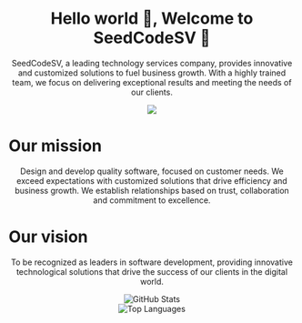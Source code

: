 <h1 align='center'> Hello world 👋, Welcome to SeedCodeSV 🍃</h1>

<p align='center'>
 SeedCodeSV, a leading technology services company, provides innovative and customized solutions to fuel business growth. With a highly trained team, we focus on delivering exceptional results and meeting the needs of our clients.
</p>
<p align='center'>
 <img  src="https://i.pinimg.com/originals/13/28/1b/13281bc86063aa5c9eb2159cde5c9c2c.png">
</p>

# Our mission
<p align='center'>
Design and develop quality software, focused on customer needs. We exceed expectations with customized solutions that drive efficiency and business growth. We establish relationships based on trust, collaboration and commitment to excellence.
</p>

# Our vision
<p align='center'>
To be recognized as leaders in software development, providing innovative technological solutions that drive the success of our clients in the digital world.
</p>

<div align="center">
  <img src="https://github-readme-stats.vercel.app/api?username=SeedCodeSv&show_icons=true&count_private=true&theme=radical" alt="GitHub Stats" />
</div>

<!-- Reemplaza {username} con tu nombre de usuario de GitHub -->
<div align="center">
  <img src="https://github-readme-stats.vercel.app/api/top-langs/?username=SeedCodeSv&layout=compact&theme=radical" alt="Top Languages" />
</div>
